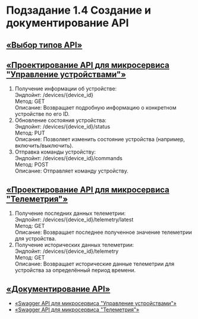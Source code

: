 # Подзадание 1.4 Создание и документирование API

## [«Выбор типов API»](api.md)
## [«Проектирование API для микросервиса "Управление устройствами"»](api.md)
1. Получение информации об устройстве: \
   Эндпойнт: /devices/{device_id} \
   Метод: GET \
   Описание: Возвращает подробную информацию о конкретном устройстве по его ID.
2. Обновление состояния устройства: \
   Эндпойнт: /devices/{device_id}/status \
   Метод: PUT \
   Описание: Позволяет изменить состояние устройства (например, включить/выключить).
3. Отправка команды устройству: \
   Эндпойнт: /devices/{device_id}/commands \
   Метод: POST \
   Описание: Отправляет команду устройству.
## [«Проектирование API для микросервиса "Телеметрия"»](api.md)
1. Получение последних данных телеметрии: \
   Эндпойнт: /devices/{device_id}/telemetry/latest \
   Метод: GET \
   Описание: Возвращает последнее полученное значение телеметрии для устройства.
2. Получение исторических данных телеметрии: \
   Эндпойнт: /devices/{device_id}/telemetry \
   Метод: GET \
   Описание: Возвращает исторические данные телеметрии для устройства за определённый период времени.
## [«Документирование API»](api.md)
* [«Swagger API для микросервиса "Управление устройствами"»](swagger-management.json)
* [«Swagger API для микросервиса "Телеметрия"»](swagger-telemetry.json)
